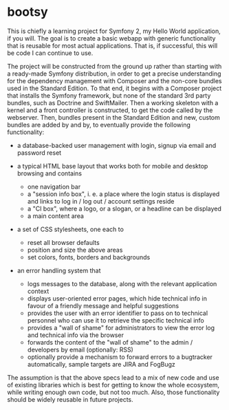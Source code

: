 bootsy
======

This is chiefly a learning project for Symfony 2, my Hello World application, if you will. The goal is to create a basic
webapp with generic functionality that is reusable for most actual applications. That is, if successful, this will be code
I can continue to use.

The project will be constructed from the ground up rather than starting with a ready-made Symfony distribution, in order
to get a precise understanding for the dependency management with Composer and the non-core bundles used in the Standard
Edition. To that end, it begins with a Composer project that installs the Symfony framework, but none of the standard 3rd
party bundles, such as Doctrine and SwiftMailer. Then a working skeleton with a kernel and a front controller is constructed,
to get the code called by the webserver. Then, bundles present in the Standard Edition and new, custom bundles are added
by and by, to eventually provide the following functionality:

* a database-backed user management with login, signup via email and password reset
* a typical HTML base layout that works both for mobile and desktop browsing and contains
    - one navigation bar
    - a "session info box", i. e. a place where the login status is displayed and links to log in / log out / account settings reside
    - a "CI box", where a logo, or a slogan, or a headline can be displayed
    - a main content area

* a set of CSS stylesheets, one each to
    - reset all browser defaults
    - position and size the above areas
    - set colors, fonts, borders and backgrounds
* an error handling system that
    - logs messages to the database, along with the relevant application context
    - displays user-oriented error pages, which hide technical info in favour of a friendly message and helpful suggestions
    - provides the user with an error identifier to pass on to technical personnel who can use it to retrieve the specific technical info
    - provides a "wall of shame" for administrators to view the error log and technical info via the browser
    - forwards the content of the "wall of shame" to the admin / developers by email (optionally: RSS)
    - optionally provide a mechanism to forward errors to a bugtracker automatically, sample targets are JIRA and FogBugz

The assumption is that the above specs lead to a mix of new code and use of existing libraries which is best for getting
to know the whole ecosystem, while writing enough own code, but not too much. Also, those functionality should be widely
reusable in future projects.
